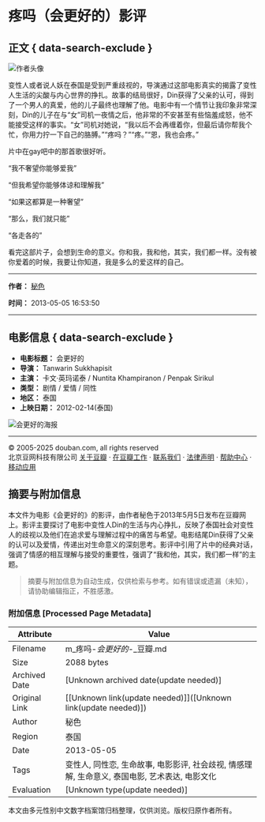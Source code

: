 # 疼吗（会更好的）影评

## 正文 { data-search-exclude }


![作者头像](https://img9.doubanio.com/icon/u59214851-6.jpg)

变性人或者说人妖在泰国是受到严重歧视的，导演通过这部电影真实的揭露了变性人生活的尖酸与内心世界的挣扎。故事的结局很好，Din获得了父亲的认可，得到了一个男人的真爱，他的儿子最终也理解了他。电影中有一个情节让我印象非常深刻，Din的儿子在与“女”司机一夜情之后，他非常的不安甚至有些恼羞成怒，他不能接受这样的事实。“女”司机对她说，“我以后不会再缠着你，但最后请你帮我个忙，你用力拧一下自己的胳膊。”“疼吗？”“疼。”“恩，我也会疼。”

片中在gay吧中的那首歌很好听。

“我不奢望你能够爱我”

“但我希望你能够体谅和理解我”

“如果这都算是一种奢望”

“那么，我们就只能”

“各走各的”

看完这部片子，会想到生命的意义。你和我，我和他，其实，我们都一样。没有被你爱着的时候，我要让你知道，我是多么的爱这样的自己。

---

**作者：** [秘色](https://www.douban.com/people/72128797/)

**时间：** 2013-05-05 16:53:50

---

## 电影信息 { data-search-exclude }

- **电影标题：** 会更好的
- **导演：** Tanwarin Sukkhapisit
- **主演：** 卡文·英玛诺泰 / Nuntita Khampiranon / Penpak Sirikul
- **类型：** 剧情 / 爱情 / 同性
- **地区：** 泰国
- **上映日期：** 2012-02-14(泰国)

![会更好的海报](https://img3.doubanio.com/view/photo/s_ratio_poster/public/p1374294377.webp)

---

© 2005-2025 douban.com, all rights reserved  
北京豆网科技有限公司 [关于豆瓣](https://www.douban.com/about) · [在豆瓣工作](https://www.douban.com/jobs) · [联系我们](https://www.douban.com/about?topic=contactus) · [法律声明](https://www.douban.com/about/legal) · [帮助中心](https://help.douban.com/) · [移动应用](https://www.douban.com/doubanapp/)
<!-- tcd_original_link https://m.douban.com/movie/review/5612730/ -->


## 摘要与附加信息

<!-- tcd_abstract -->
本文件为电影《会更好的》的影评，由作者秘色于2013年5月5日发布在豆瓣网上。影评主要探讨了电影中变性人Din的生活与内心挣扎，反映了泰国社会对变性人的歧视以及他们在追求爱与理解过程中的痛苦与希望。电影结尾Din获得了父亲的认可以及爱情，传递出对生命意义的深刻思考。影评中引用了片中的经典对话，强调了情感的相互理解与接受的重要性，强调了“我和他，其实，我们都一样”的主题。
<!-- tcd_abstract_end -->

> 摘要与附加信息为自动生成，仅供检索与参考。如有错误或遗漏（未知），请协助编辑指正，不胜感激。

### 附加信息 [Processed Page Metadata]

| Attribute       | Value                                  |
|-----------------|----------------------------------------|
| Filename        | m_疼吗-_会更好的_-_豆瓣.md                             |
| Size            | 2088 bytes                           |
| Archived Date   | [Unknown archived date(update needed)]                             |
| Original Link   | [[Unknown link(update needed)]]([Unknown link(update needed)])                       |
| Author          | 秘色                               |
| Region          | 泰国                               |
| Date            | 2013-05-05                                 |
| Tags            | 变性人, 同性恋, 生命故事, 电影影评, 社会歧视, 情感理解, 生命意义, 泰国电影, 艺术表达, 电影文化                                 |
| Evaluation            | [Unknown type(update needed)]                                 |
<!-- tcd_table_end -->

本文由多元性别中文数字档案馆归档整理，仅供浏览。版权归原作者所有。
